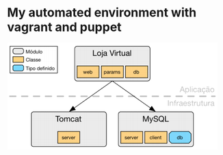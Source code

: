 # My automated environment with vagrant and puppet

![Image of my puppet modules classes and type-defined](https://github.com/fernandoluizjr/environment/blob/master/images/puppet_module_class_typedef.png)
